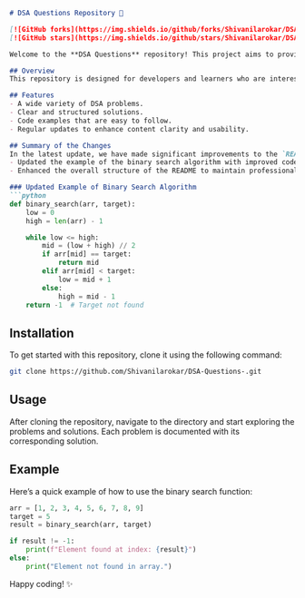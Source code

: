 ```markdown
# DSA Questions Repository 🚀

[![GitHub forks](https://img.shields.io/github/forks/Shivanilarokar/DSA-Questions-.svg)](https://github.com/Shivanilarokar/DSA-Questions-/network) 
[![GitHub stars](https://img.shields.io/github/stars/Shivanilarokar/DSA-Questions-.svg)](https://github.com/Shivanilarokar/DSA-Questions-/stargazers) 

Welcome to the **DSA Questions** repository! This project aims to provide a collection of Data Structures and Algorithms (DSA) problems along with their solutions to help you enhance your coding skills.

## Overview
This repository is designed for developers and learners who are interested in improving their understanding of data structures and algorithms. It contains various problems along with their solutions, explained in a clear and concise manner.

## Features
- A wide variety of DSA problems.
- Clear and structured solutions.
- Code examples that are easy to follow.
- Regular updates to enhance content clarity and usability.

## Summary of the Changes
In the latest update, we have made significant improvements to the `README.md` file to enhance clarity and provide a better example of the binary search algorithm. Here are the key changes:
- Updated the example of the binary search algorithm with improved code readability.
- Enhanced the overall structure of the README to maintain professionalism and clarity.

### Updated Example of Binary Search Algorithm
```python
def binary_search(arr, target):
    low = 0
    high = len(arr) - 1

    while low <= high:
        mid = (low + high) // 2
        if arr[mid] == target:
            return mid
        elif arr[mid] < target:
            low = mid + 1
        else:
            high = mid - 1
    return -1  # Target not found
```

## Installation
To get started with this repository, clone it using the following command:
```bash
git clone https://github.com/Shivanilarokar/DSA-Questions-.git
```

## Usage
After cloning the repository, navigate to the directory and start exploring the problems and solutions. Each problem is documented with its corresponding solution.

## Example
Here’s a quick example of how to use the binary search function:
```python
arr = [1, 2, 3, 4, 5, 6, 7, 8, 9]
target = 5
result = binary_search(arr, target)

if result != -1:
    print(f"Element found at index: {result}")
else:
    print("Element not found in array.")
```

Happy coding! ✨
```